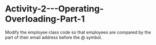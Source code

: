 # Activity-2---Operating-Overloading-Part-1

Modify the employee class code so that employees are compared by the part of their email address before the @ symbol.
